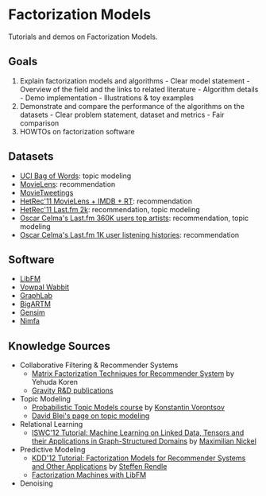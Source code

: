 Factorization Models
====================

Tutorials and demos on Factorization Models. 

Goals
-----
  
  1. Explain factorization models and algorithms
    - Clear model statement
    - Overview of the field and the links to related literature 
    - Algorithm details
    - Demo implementation
    - Illustrations & toy examples
  2. Demonstrate and compare the performance of the algorithms on the datasets
    - Clear problem statement, dataset and metrics
    - Fair comparison
  3. HOWTOs on factorization software


Datasets
--------

  - [UCI Bag of Words](https://archive.ics.uci.edu/ml/datasets/Bag+of+Words): topic modeling
  - [MovieLens](http://grouplens.org/datasets/movielens/): recommendation
  - [MovieTweetings](https://github.com/sidooms/MovieTweetings)
  - [HetRec'11 MovieLens + IMDB + RT](http://grouplens.org/datasets/hetrec-2011/): recommendation
  - [HetRec'11 Last.fm 2k](http://grouplens.org/datasets/hetrec-2011/): recommendation, topic modeling
  - [Oscar Celma's Last.fm 360K users top artists](http://ocelma.net/MusicRecommendationDataset/lastfm-360K.html): recommendation, topic modeling
  - [Oscar Celma's Last.fm 1K user listening histories](http://ocelma.net/MusicRecommendationDataset/lastfm-1K.html): recommendation



Software
--------

  - [LibFM](http://libfm.org/)
  - [Vowpal Wabbit](https://github.com/JohnLangford/vowpal_wabbit/wiki)
  - [GraphLab](http://graphlab.org/projects/toolkits.html)
  - [BigARTM](https://github.com/bigartm/bigartm)
  - [Gensim](http://radimrehurek.com/gensim/)
  - [Nimfa](http://nimfa.biolab.si/)


Knowledge Sources
-----------------

  - Collaborative Filtering & Recommender Systems
    - [Matrix Factorization Techniques for Recommender System](http://www2.research.att.com/~volinsky/papers/ieeecomputer.pdf) by Yehuda Koren
    - [Gravity R&D publications](http://www.gravityrd.com/science/recommendation-system-publications)
  - Topic Modeling
    - [Probabilistic Topic Models course](http://www.machinelearning.ru/wiki/index.php?title=Вероятностные_тематические_модели_%28курс_лекций%2C_К.В.Воронцов%29) by [Konstantin Vorontsov](http://www.machinelearning.ru/wiki/index.php?title=Участник:Vokov)
    - [David Blei's page on topic modeling](http://www.cs.princeton.edu/~blei/topicmodeling.html)
  - Relational Learning
    - [ISWC'12 Tutorial: Machine Learning on Linked Data, Tensors and their Applications in Graph-Structured Domains](http://www.cip.ifi.lmu.de/~nickel/iswc2012-learning-on-linked-data/) by [Maximilian Nickel](http://web.mit.edu/~mnick/www/)
  - Predictive Modeling
    - [KDD'12 Tutorial: Factorization Models for Recommender Systems and Other Applications](http://www.informatik.uni-konstanz.de/rendle/pub0/kdd2012/) by [Steffen Rendle](http://www.informatik.uni-konstanz.de/rendle/members/rendle0/)
    - [Factorization Machines with LibFM](http://libfm.org/)
  - Denoising
